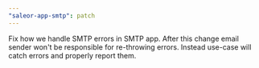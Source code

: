 ```yaml
---
"saleor-app-smtp": patch
---
```


Fix how we handle SMTP errors in SMTP app. After this change email sender won't be responsible for re-throwing errors. Instead use-case will catch errors and properly report them.
